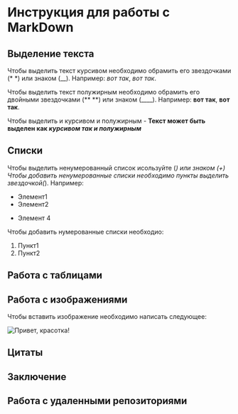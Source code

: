 # Инструкция для работы с MarkDown

## Выделение текста

Чтобы выделить текст курсивом необходимо обрамить его звездочками (* *) или знаком (__). Например: *вот так*, _вот так_.

Чтобы выделить текст полужирным необходимо обрамить его двойными звездочками (** **) или знаком (____). Например: **вот так**, __вот так__.

Чтобы выделить и курсивом и полужирным - **Текст может быть выделен как _курсивом так и полужирным_**


## Списки

Чтобы выделить ненумерованный список исользуйте (*) или знаком (+)
Чтобы добавить ненумерованные списки необходимо пункты выделить звездочкой(*). Например:
* Элемент1
* Элемент2
+ Элемент 4

Чтобы добавить нумерованные списки необходио:
1. Пункт1
2. Пункт2

## Работа с таблицами

## Работа с изображениями

Чтобы вставить изображение необходимо написать следующее:

![Привет, красотка!](красотка.jpg)


## Цитаты

## Заключение

## Работа с удаленными репозиториями
